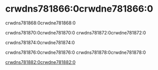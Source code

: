 # crwdns781866:0crwdne781866:0

<p class="description">crwdns781868:0crwdne781868:0</p>

crwdns781870:0crwdne781870:0 crwdns781872:0crwdne781872:0

crwdns781874:0crwdne781874:0

crwdns781876:0crwdne781876:0 crwdns781878:0crwdne781878:0

[crwdns781882:0crwdne781882:0](crwdns781880:0crwdne781880:0)